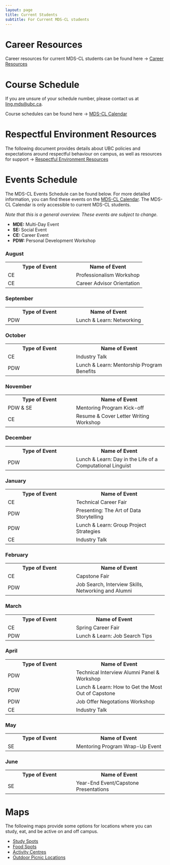 ```yaml
---
layout: page
title: Current Students
subtitle: For Current MDS-CL students
---
```


# Career Resources

Career resources for current MDS-CL students can be found here → [Career Resources](https://ubc-mdscl.github.io/resources/current-students/career-resources/index)

# Course Schedule

If you are unsure of your schedule number, please contact us at [ling.mds@ubc.ca](ling.mds@ubc.ca). 

Course schedules can be found here → [MDS-CL Calendar](https://ling.air.arts.ubc.ca/mds-cl-calendar/)

# Respectful Environment Resources

The following document provides details about UBC policies and expectations around respectful behaviour on campus, as well as resources for support → [Respectful Environment Resources](/assets/img/MDS-CL_Github_Respectful_Environment_Resources.pdf)

# Events Schedule

The MDS-CL Events Schedule can be found below. For more detailed information, you can find these events on the [MDS-CL Calendar](https://ling.air.arts.ubc.ca/mds-cl-calendar/). The MDS-CL Calendar is only accessible to current MDS-CL students.

*Note that this is a general overview. These events are subject to change.*

* **MDE:** Multi-Day Event
* **SE:** Social Event
* **CE:** Career Event
* **PDW:** Personal Development Workshop

### August

<p> </p>
<table style="width:100%">
  <tr>
    <th style="width:200px">Type of Event</th>
    <th>Name of Event</th>
  </tr>
  <tr>
    <td>CE</td>
    <td>Professionalism Workshop</td>
  </tr>
  <tr>
    <td>CE</td>
    <td>Career Advisor Orientation</td>
  </tr>
</table>

### September

<p> </p>
<table style="width:100%">
  <tr>
    <th style="width:200px">Type of Event</th>
    <th>Name of Event</th>
  </tr>
  <tr>
    <td>PDW</td>
    <td>Lunch & Learn: Networking</td>
  </tr>
</table>

### October

<p> </p>
<table style="width:100%">
  <tr>
    <th style="width:200px">Type of Event</th>
    <th>Name of Event</th>
  </tr>
  <tr>
    <td>CE</td>
    <td>Industry Talk</td>
  </tr>
  <tr>
    <td>PDW</td>
    <td>Lunch & Learn: Mentorship Program Benefits</td>
  </tr>
</table>

### November

<p> </p>
<table style="width:100%">
  <tr>
    <th style="width:200px">Type of Event</th>
    <th>Name of Event</th>
  </tr>
  <tr>
    <td>PDW & SE</td>
    <td>Mentoring Program Kick-off</td>
  </tr>
  <tr>
    <td>CE</td>
    <td>Resume & Cover Letter Writing Workshop</td>
  </tr>
</table>

### December

<p> </p>
<table style="width:100%">
  <tr>
    <th style="width:200px">Type of Event</th>
    <th>Name of Event</th>
  </tr>
  <tr>
    <td>PDW</td>
    <td>Lunch & Learn: Day in the Life of a Computational Linguist</td>
  </tr>
</table>

### January

<p> </p>
<table style="width:100%">
  <tr>
    <th style="width:200px">Type of Event</th>
    <th>Name of Event</th>
  </tr>
  <tr>
    <td>CE</td>
    <td>Technical Career Fair</td>
  </tr>
  <tr>
    <td>PDW</td>
    <td>Presenting: The Art of Data Storytelling</td>
  </tr>
  <tr>
    <td>PDW</td>
    <td>Lunch & Learn: Group Project Strategies</td>
  </tr>
  <tr>
    <td>CE</td>
    <td>Industry Talk</td>
  </tr>
</table>

### February

<p> </p>
<table style="width:100%">
  <tr>
    <th style="width:200px">Type of Event</th>
    <th>Name of Event</th>
  </tr>
  <tr>
    <td>CE</td>
    <td>Capstone Fair</td>
  </tr>
  <tr>
    <td>PDW</td>
    <td>Job Search, Interview Skills, Networking and Alumni</td>
  </tr>
</table>

### March

<p> </p>
<table style="width:100%">
  <tr>
    <th style="width:200px">Type of Event</th>
    <th>Name of Event</th>
  </tr>
  <tr>
    <td>CE</td>
    <td>Spring Career Fair</td>
  </tr>
  <tr>
    <td>PDW</td>
    <td>Lunch & Learn: Job Search Tips</td>
  </tr>
</table>

### April

<p> </p>
<table style="width:100%">
  <tr>
    <th style="width:200px">Type of Event</th>
    <th>Name of Event</th>
  </tr>
  <tr>
    <td>PDW</td>
    <td>Technical Interview Alumni Panel & Workshop</td>
  </tr>
  <tr>
    <td>PDW</td>
    <td>Lunch & Learn: How to Get the Most Out of Capstone</td>
  </tr>
  <tr>
    <td>PDW</td>
    <td>Job Offer Negotations Workshop</td>
  </tr>
  <tr>
    <td>CE</td>
    <td>Industry Talk</td>
  </tr>
</table>

### May

<p> </p>
<table style="width:100%">
  <tr>
    <th style="width:200px">Type of Event</th>
    <th>Name of Event</th>
  </tr>
  <tr>
    <td>SE</td>
    <td>Mentoring Program Wrap-Up Event</td>
  </tr>
</table>

### June

<p> </p>
<table style="width:100%">
  <tr>
    <th style="width:200px">Type of Event</th>
    <th>Name of Event</th>
  </tr>
  <tr>
    <td>SE</td>
    <td>Year-End Event/Capstone Presentations</td>
  </tr>
</table>

# Maps

The following maps provide some options for locations where you can study, eat, and be active on and off campus. 

* [Study Spots](https://maps.app.goo.gl/CbVTTzeFAE5NBQcg9)
* [Food Spots](https://maps.app.goo.gl/mzJS2c93aoSqHLPJ9)
* [Activity Centres](https://maps.app.goo.gl/375YA2vygJ84pBsU7)
* [Outdoor Picnic Locations](https://maps.app.goo.gl/6ipsU6Wxx8bTvBUj6)
